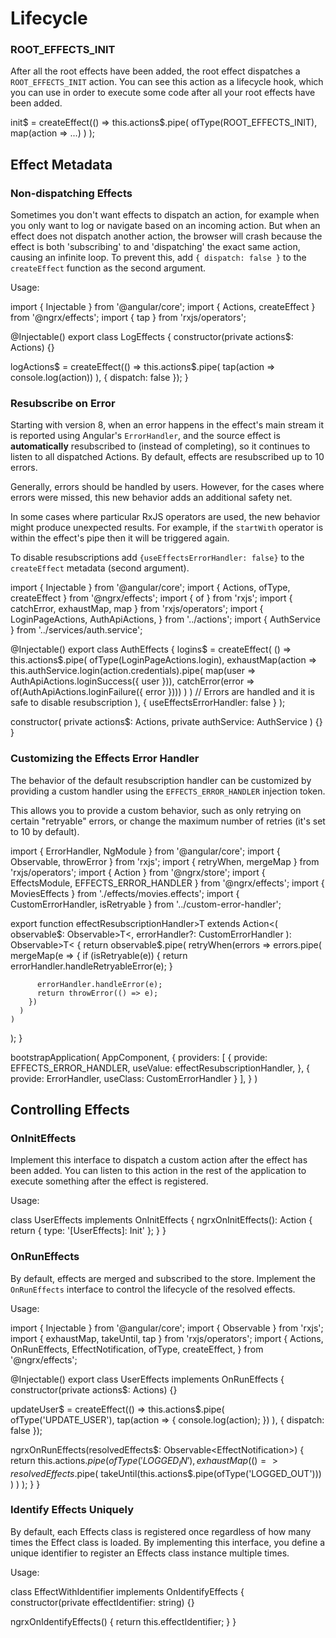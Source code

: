 # Lifecycle

### ROOT_EFFECTS_INIT

After all the root effects have been added, the root effect dispatches a `ROOT_EFFECTS_INIT` action.
You can see this action as a lifecycle hook, which you can use in order to execute some code after all your root effects have been added.

<code-example header="init.effects.ts">
init$ = createEffect(() => 
  this.actions$.pipe(
    ofType(ROOT_EFFECTS_INIT),
    map(action => ...)
  )
);
</code-example>

## Effect Metadata

### Non-dispatching Effects

Sometimes you don't want effects to dispatch an action, for example when you only want to log or navigate based on an incoming action. But when an effect does not dispatch another action, the browser will crash because the effect is both 'subscribing' to and 'dispatching' the exact same action, causing an infinite loop. To prevent this, add `{ dispatch: false }` to the `createEffect` function as the second argument.

Usage:

<code-example header="log.effects.ts">
import { Injectable } from '@angular/core';
import { Actions, createEffect } from '@ngrx/effects';
import { tap } from 'rxjs/operators';

@Injectable()
export class LogEffects {
  constructor(private actions$: Actions) {}
  
  logActions$ = createEffect(() =>
    this.actions$.pipe(
      tap(action => console.log(action))
    ), { dispatch: false });
}
</code-example>

### Resubscribe on Error

Starting with version 8, when an error happens in the effect's main stream it is
reported using Angular's `ErrorHandler`, and the source effect is
**automatically** resubscribed to (instead of completing), so it continues to
listen to all dispatched Actions. By default, effects are resubscribed up to 10
errors.

Generally, errors should be handled by users. However, for the cases where errors were missed,
this new behavior adds an additional safety net.

In some cases where particular RxJS operators are used, the new behavior might
produce unexpected results. For example, if the `startWith` operator is within the
effect's pipe then it will be triggered again.

To disable resubscriptions add `{useEffectsErrorHandler: false}` to the `createEffect`
metadata (second argument).

<code-example header="disable-resubscribe.effects.ts">
import { Injectable } from '@angular/core';
import { Actions, ofType, createEffect } from '@ngrx/effects';
import { of } from 'rxjs';
import { catchError, exhaustMap, map } from 'rxjs/operators';
import {
  LoginPageActions,
  AuthApiActions,
} from '../actions';
import { AuthService } from '../services/auth.service';

@Injectable()
export class AuthEffects {
  logins$ = createEffect(
    () =>
      this.actions$.pipe(
        ofType(LoginPageActions.login),
        exhaustMap(action =>
          this.authService.login(action.credentials).pipe(
            map(user => AuthApiActions.loginSuccess({ user })),
            catchError(error => of(AuthApiActions.loginFailure({ error })))
          )
        )
        // Errors are handled and it is safe to disable resubscription
      ),
    { useEffectsErrorHandler: false }
  );

  constructor(
    private actions$: Actions,
    private authService: AuthService
  ) {}
}
</code-example>

### Customizing the Effects Error Handler

The behavior of the default resubscription handler can be customized 
by providing a custom handler using the `EFFECTS_ERROR_HANDLER` injection token.

This allows you to provide a custom behavior, such as only retrying on
certain "retryable" errors, or change the maximum number of retries (it's set to
10 by default).

<code-example header="customise-error-handler.effects.ts">
import { ErrorHandler, NgModule } from '@angular/core';
import { Observable, throwError } from 'rxjs';
import { retryWhen, mergeMap } from 'rxjs/operators';
import { Action } from '@ngrx/store';
import { EffectsModule, EFFECTS_ERROR_HANDLER } from '@ngrx/effects';
import { MoviesEffects } from './effects/movies.effects';
import { CustomErrorHandler, isRetryable } from '../custom-error-handler';

export function effectResubscriptionHandler&gt;T extends Action&lt;(
  observable$: Observable&gt;T&lt;,
  errorHandler?: CustomErrorHandler
): Observable&gt;T&lt; {
  return observable$.pipe(
    retryWhen(errors =>
      errors.pipe(
        mergeMap(e => {
          if (isRetryable(e)) {
            return errorHandler.handleRetryableError(e);
          }

          errorHandler.handleError(e);
          return throwError(() => e);
        })
      )
    )
  );
}

bootstrapApplication(
  AppComponent,
  {
    providers: [
      {
        provide: EFFECTS_ERROR_HANDLER,
        useValue: effectResubscriptionHandler,
      },
      {
        provide: ErrorHandler,
        useClass: CustomErrorHandler
      }
    ],
    }
)
</code-example>

## Controlling Effects

### OnInitEffects

Implement this interface to dispatch a custom action after the effect has been added.
You can listen to this action in the rest of the application to execute something after the effect is registered.

Usage:

<code-example header="user.effects.ts">
class UserEffects implements OnInitEffects {
  ngrxOnInitEffects(): Action {
    return { type: '[UserEffects]: Init' };
  }
}
</code-example>

### OnRunEffects

By default, effects are merged and subscribed to the store. Implement the `OnRunEffects` interface to control the lifecycle of the resolved effects.

Usage:

<code-example header="user.effects.ts">
import { Injectable } from '@angular/core';
import { Observable } from 'rxjs';
import { exhaustMap, takeUntil, tap } from 'rxjs/operators';
import {
  Actions,
  OnRunEffects,
  EffectNotification,
  ofType,
  createEffect,
} from '@ngrx/effects';

@Injectable()
export class UserEffects implements OnRunEffects {
  constructor(private actions$: Actions) {}

  updateUser$ = createEffect(() =>
      this.actions$.pipe(
        ofType('UPDATE_USER'),
        tap(action => {
          console.log(action);
        })
      ),
    { dispatch: false });

  ngrxOnRunEffects(resolvedEffects$: Observable&lt;EffectNotification&gt;) {
    return this.actions$.pipe(
      ofType('LOGGED_IN'),
      exhaustMap(() =>
        resolvedEffects$.pipe(
          takeUntil(this.actions$.pipe(ofType('LOGGED_OUT')))
        )
      )
    );
  }
}
</code-example>

### Identify Effects Uniquely

By default, each Effects class is registered once regardless of how many times the Effect class is loaded.
By implementing this interface, you define a unique identifier to register an Effects class instance multiple times.

Usage:

<code-example header="user.effects.ts">
class EffectWithIdentifier implements OnIdentifyEffects {
  constructor(private effectIdentifier: string) {}

  ngrxOnIdentifyEffects() {
    return this.effectIdentifier;
  }
}
</code-example>

